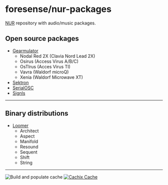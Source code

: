 # foresense/nur-packages

[NUR](https://github.com/nix-community/NUR/) repository with audio/music packages.

## Open source packages

- [Gearmulator](https://github.com/dsp56300/gearmulator/)
  - Nodal Red 2X (Clavia Nord Lead 2X)
  - Osirus (Access Virus A/B/C)
  - OsTIrus (Acces Virus TI)
  - Vavra (Waldorf microQ)
  - Xenia (Waldorf Microwave XT)
- [Sektron](https://empr.cl/sektrn/)
- [SerialOSC](https://github.com/monome/serialosc/)
- [Signls](https://empr.cl/signls/)

---

## Binary distributions

- [Loomer](https://loomer.co.uk)
  - Architect
  - Aspect
  - Manifold
  - Resound
  - Sequent
  - Shift
  - String

-----

![Build and populate cache](https://github.com/foresense/nur-packages/workflows/Build%20and%20populate%20cache/badge.svg)
[![Cachix Cache](https://img.shields.io/badge/cachix-foresense-blue.svg)](https://foresense.cachix.org)
